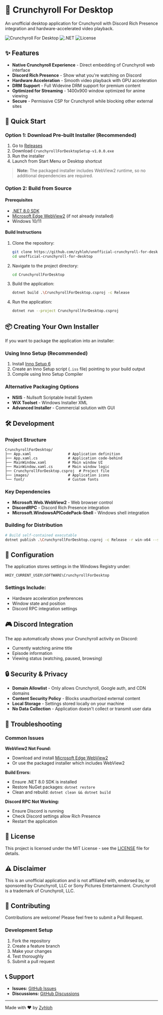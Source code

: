 # 🍥 Crunchyroll For Desktop

An unofficial desktop application for Crunchyroll with Discord Rich Presence integration and hardware-accelerated video playback.

![Crunchyroll For Desktop](https://img.shields.io/badge/Platform-Windows-blue?style=for-the-badge)
![.NET](https://img.shields.io/badge/.NET-8.0-purple?style=for-the-badge)
![License](https://img.shields.io/badge/License-MIT-green?style=for-the-badge)

## ✨ Features

- **Native Crunchyroll Experience** - Direct embedding of Crunchyroll web interface
- **Discord Rich Presence** - Show what you're watching on Discord
- **Hardware Acceleration** - Smooth video playback with GPU acceleration
- **DRM Support** - Full Widevine DRM support for premium content
- **Optimized for Streaming** - 1400x900 window optimized for anime viewing
- **Secure** - Permissive CSP for Crunchyroll while blocking other external sites

## 🚀 Quick Start

### Option 1: Download Pre-built Installer (Recommended)
1. Go to [Releases](https://github.com/zyhloh/unofficial-crunchyroll-for-desktop/releases)
2. Download `CrunchyrollForDesktopSetup-v1.0.0.exe`
3. Run the installer
4. Launch from Start Menu or Desktop shortcut

> **Note:** The packaged installer includes WebView2 runtime, so no additional dependencies are required.

### Option 2: Build from Source

#### Prerequisites
- [.NET 8.0 SDK](https://dotnet.microsoft.com/download/dotnet/8.0)
- [Microsoft Edge WebView2](https://developer.microsoft.com/en-us/microsoft-edge/webview2/) (if not already installed)
- Windows 10/11

#### Build Instructions
1. Clone the repository:
   ```bash
   git clone https://github.com/zyhloh/unofficial-crunchyroll-for-desktop.git
   cd unofficial-crunchyroll-for-desktop
   ```

2. Navigate to the project directory:
   ```bash
   cd CrunchyrollForDesktop
   ```

3. Build the application:
   ```bash
   dotnet build .\CrunchyrollForDesktop.csproj -c Release
   ```

4. Run the application:
   ```bash
   dotnet run --project CrunchyrollForDesktop.csproj
   ```

## 📦 Creating Your Own Installer

If you want to package the application into an installer:

### Using Inno Setup (Recommended)
1. Install [Inno Setup 6](https://jrsoftware.org/isinfo.php)
2. Create an Inno Setup script (`.iss` file) pointing to your build output
3. Compile using Inno Setup Compiler

### Alternative Packaging Options
- **NSIS** - Nullsoft Scriptable Install System
- **WiX Toolset** - Windows Installer XML
- **Advanced Installer** - Commercial solution with GUI

## 🛠️ Development

### Project Structure
```
CrunchyrollForDesktop/
├── App.xaml                 # Application definition
├── App.xaml.cs              # Application code-behind
├── MainWindow.xaml          # Main window UI
├── MainWindow.xaml.cs       # Main window logic
├── CrunchyrollForDesktop.csproj  # Project file
├── images/                  # Application icons
└── font/                    # Custom fonts
```

### Key Dependencies
- **Microsoft.Web.WebView2** - Web browser control
- **DiscordRPC** - Discord Rich Presence integration
- **Microsoft.WindowsAPICodePack-Shell** - Windows shell integration

### Building for Distribution
```bash
# Build self-contained executable
dotnet publish .\CrunchyrollForDesktop.csproj -c Release -r win-x64 --self-contained true
```

## 🔧 Configuration

The application stores settings in the Windows Registry under:
```
HKEY_CURRENT_USER\SOFTWARE\CrunchyrollForDesktop
```

### Settings Include:
- Hardware acceleration preferences
- Window state and position
- Discord RPC integration settings

## 🎮 Discord Integration

The app automatically shows your Crunchyroll activity on Discord:
- Currently watching anime title
- Episode information
- Viewing status (watching, paused, browsing)

## 🔒 Security & Privacy

- **Domain Allowlist** - Only allows Crunchyroll, Google auth, and CDN domains
- **Content Security Policy** - Blocks unauthorized external content
- **Local Storage** - Settings stored locally on your machine
- **No Data Collection** - Application doesn't collect or transmit user data

## 🐛 Troubleshooting

### Common Issues

**WebView2 Not Found:**
- Download and install [Microsoft Edge WebView2](https://developer.microsoft.com/en-us/microsoft-edge/webview2/)
- Or use the packaged installer which includes WebView2

**Build Errors:**
- Ensure .NET 8.0 SDK is installed
- Restore NuGet packages: `dotnet restore`
- Clean and rebuild: `dotnet clean && dotnet build`

**Discord RPC Not Working:**
- Ensure Discord is running
- Check Discord settings allow Rich Presence
- Restart the application

## 📄 License

This project is licensed under the MIT License - see the [LICENSE](LICENSE) file for details.

## ⚠️ Disclaimer

This is an unofficial application and is not affiliated with, endorsed by, or sponsored by Crunchyroll, LLC or Sony Pictures Entertainment. Crunchyroll is a trademark of Crunchyroll, LLC.

## 🤝 Contributing

Contributions are welcome! Please feel free to submit a Pull Request.

### Development Setup
1. Fork the repository
2. Create a feature branch
3. Make your changes
4. Test thoroughly
5. Submit a pull request

## 📞 Support

- **Issues:** [GitHub Issues](https://github.com/zyhloh/unofficial-crunchyroll-for-desktop/issues)
- **Discussions:** [GitHub Discussions](https://github.com/zyhloh/unofficial-crunchyroll-for-desktop/discussions)

---

Made with ❤️ by [Zyhloh](https://github.com/zyhloh)
